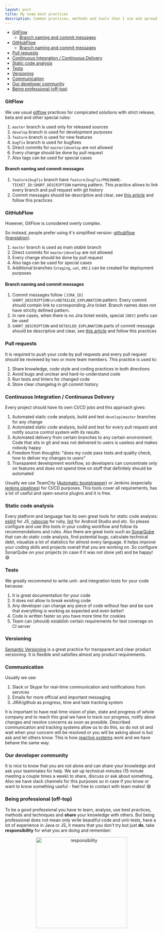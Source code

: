 ```yaml
---
layout: post
title: My team best practices
description: Common practices, methods and tools that I use and spread to others
---
```


<!-- MarkdownTOC autolink="true" bracket="round" -->

- [GitFlow](#gitflow)
	- [Branch naming and commit messages](#branch-naming-and-commit-messages)
- [GitHubFlow](#githubflow)
	- [Branch naming and commit messages](#branch-naming-and-commit-messages-1)
- [Pull requests](#pull-requests)
- [Continuous Integration / Continuous Delivery](#continuous-integration--continuous-delivery)
- [Static code analysis](#static-code-analysis)
- [Tests](#tests)
- [Versioning](#versioning)
- [Communication](#communication)
- [Our developer community](#our-developer-community)
- [Being professional \(off-top\)](#being-professional-off-top)

<!-- /MarkdownTOC -->

### GitFlow
We use usual [gitflow][link_gitflow] practices for compicated solutions with strict release, beta and and other special rules:

1. `master` branch is used only for released sources
2. `develop` branch is used for development purposes
3. `feature` branch is used for new features
4. `bugfix` branch is used for bugfixes
5. Direct commits for `master|develop` are not allowed
6. Every change should be done by pull request
7. Also tags can be used for special cases

#### Branch naming and commit messages
1. `feature|bugfix` branch have `feature|bugfix/PROJNAME-TICKET_ID:SHORT_DESCRIPTION` naming pattern. This practice allows to link every branch and pull request with git history
2. Commit messages should be descriptive and clear, see [this article][link_git_commit_best_practices] and follow this practices

### GitHubFlow
However, GitFlow is considered overly complex.

So instead, people prefer using it's simplified version: [githubflow][link_githubflow] ([translation][link_githubflow_ru]).

1. `master` branch is used as main *stable* branch
2. Direct commits for `master|develop` are not allowed
3. Every change should be done by pull request
4. Also tags can be used for special cases
5. Additional branches (`staging`, `uat`, etc.) can be created for deployment purposes

#### Branch naming and commit messages

1. Commit messages follow `[JIRA_ID] SHORT_DESCRIPTION\n\nDETAILED_EXPLANATION` pattern. Every commit should contain link to corresponding Jira ticket. Branch names does not have strictly defined pattern.
2. In rare cases, when there is no Jira ticket exists, special `[DEV]` prefix can be used
3. `SHORT_DESCRIPTION` and `DETAILED_EXPLANATION` parts of commit message should be descriptive and clear, see [this article][link_git_commit_best_practices] and follow this practices

### Pull requests
It is required to push your code by pull requests and every pull request should be reviewed by two or more team members. This practice is used to:

1. Share knowledge, code style and coding practices in both directions
2. Avoid bugs and unclear and hard-to-understand code
3. Run tests and linters for changed code
4. Store clear changelog in git commit history

### Continuous Integration / Continuous Delivery
Every project should have its own CI/CD jobs and this approach gives:

1. Automated static code analysis, build and test `develop|master` branches for any change
2. Automated static code analysis, build and test for every pull request and notify source control system with its results
3. Automated delivery from certain branches to any certain environment. Code that sits in git and was not delivered to users is useless and makes nobody happy
4. Freedom from thoughts: "does my code pass tests and quality check, how to deliver my changes to users"
5. Transparent development workflow, so developers can concentrate only on features and does not spend time on stuff that definitely should be automated

Usually we use TeamCity ([Automatic bootstrapper][link_teamcity]) or Jenkins (especially [jenkins pipelines][link_jenkins_pipeline]) for CI/CD purposes. This tools cover all requirements, has a lot of useful and open-source plugins and it is free.

### Static code analysis
Every platform and language has its own great tools for static code analysis: [eslint][link_eslint] for JS, [rubocop][link_rubocop] for ruby, [lint][link_android_lint] for Android Studio and etc. So please configure and use this tools in your coding workflow and follow its recommendations and rules.
Also there are great tools such as [SonarQube][link_sonarcube] that can do static code analysis, find potential bugs, calculate technical debt, visualize a lot of statistics for almost every language. It helps improve your coding skills and projects overall that you are working on. So configure SonarQube on your projects (in case if it was not done yet) and be happy! :smile:

### Tests
We greatly recommend to write unit- and integration tests for your code because:
1. It is great documentation for your code
2. It does not allow to break existing code
3. Any developer can change any piece of code without fear and be sure that everything is working as expected and even better!
4. Code is written faster so you have more time for cookies
5. Team can (should) establish certain requirements for test coverage on CI server

### Versioning
[Semantic Versioning][link_semversioning] is a great practice for transparent and clear product versioning. It is flexible and satisfies almost any product requirements.

### Communication
Usually we use:
1. Slack or Skype for real-time communication and notifications from services
2. Emails for more official and important messaging
3. JIRA/github as progress, time and task tracking system

It is important to have real-time vision of plan, state and progress of whole company and to reach this goal we have to track our progress, notify about changes and resolve concerns as soon as possible. Described communication and tracking systems allow us to do this, so do not sit and wait when your concern will be resolved or you will be asking about is but ask and let others know. This is how [reactive systems][link_reactive_systems] work and we have behave the same way.

### Our developer community
It is nice to know that you are not alone and can share your knowledge and ask your teammates for help. We set up technical-minutes (15 minute meeting a couple times a week) to share, discuss or ask about something. Also we have slack channels for this purposes so in case if you know or want to know something useful - feel free to contact with team mates! :smile:

### Being professional (off-top)
To be a good professional you have to learn, analyse, use best practices, methods and techniques and **share** your knowledge with others. But being professional does not mean only write beautiful code and unit-tests, have a lot of experience in Java or JS, it means that you don't try but just **do**, take **responsibility** for what you are doing and remember:

<p align="center">
  <img src="http://i3.kym-cdn.com/photos/images/facebook/000/933/845/c3a.jpg" alt="responsibility" width="300"/>
</p>

[link_gitflow]: http://nvie.com/posts/a-successful-git-branching-model/
[link_githubflow]: https://lucamezzalira.com/2014/03/10/git-flow-vs-github-flow/
[link_githubflow_ru]: https://habrahabr.ru/post/189046/
[link_git_commit_best_practices]: https://chris.beams.io/posts/git-commit/
[link_jenkins_pipeline]: https://jenkins.io/doc/book/pipeline/
[link_eslint]: http://eslint.org/
[link_rubocop]: https://github.com/bbatsov/rubocop
[link_android_lint]: https://developer.android.com/studio/write/lint.html
[link_semversioning]: http://semver.org/
[link_reactive_systems]: https://gist.github.com/staltz/868e7e9bc2a7b8c1f754
[link_teamcity]: https://git.itransition.com/projects/PROJECTALUDE/repos/teamcity-bootstrap/browse
[link_sonarcube]: https://git.itransition.com/projects/PROJECTALUDE/repos/sonar/browse

